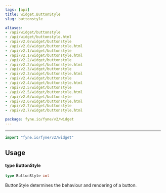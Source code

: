 ```yaml
---
tags: [api]
title: widget.ButtonStyle
slug: buttonstyle

aliases:
- /api/widget/buttonstyle
- /api/widget/buttonstyle.html
- /api/v2.0/widget/buttonstyle
- /api/v2.0/widget/buttonstyle.html
- /api/v2.1/widget/buttonstyle
- /api/v2.1/widget/buttonstyle.html
- /api/v2.2/widget/buttonstyle
- /api/v2.2/widget/buttonstyle.html
- /api/v2.3/widget/buttonstyle
- /api/v2.3/widget/buttonstyle.html
- /api/v2.4/widget/buttonstyle
- /api/v2.4/widget/buttonstyle.html
- /api/v2.5/widget/buttonstyle
- /api/v2.5/widget/buttonstyle.html
- /api/v2.6/widget/buttonstyle
- /api/v2.6/widget/buttonstyle.html
- /api/v2.7/widget/buttonstyle
- /api/v2.7/widget/buttonstyle.html

package: fyne.io/fyne/v2/widget
---
```



---
```go
import "fyne.io/fyne/v2/widget"
```

## Usage

#### type ButtonStyle

```go
type ButtonStyle int
```

ButtonStyle determines the behaviour and rendering of a button.
